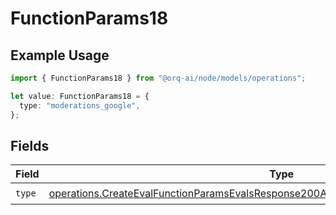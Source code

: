 # FunctionParams18

## Example Usage

```typescript
import { FunctionParams18 } from "@orq-ai/node/models/operations";

let value: FunctionParams18 = {
  type: "moderations_google",
};
```

## Fields

| Field                                                                                                                                                                                          | Type                                                                                                                                                                                           | Required                                                                                                                                                                                       | Description                                                                                                                                                                                    |
| ---------------------------------------------------------------------------------------------------------------------------------------------------------------------------------------------- | ---------------------------------------------------------------------------------------------------------------------------------------------------------------------------------------------- | ---------------------------------------------------------------------------------------------------------------------------------------------------------------------------------------------- | ---------------------------------------------------------------------------------------------------------------------------------------------------------------------------------------------- |
| `type`                                                                                                                                                                                         | [operations.CreateEvalFunctionParamsEvalsResponse200ApplicationJSONResponseBody518Type](../../models/operations/createevalfunctionparamsevalsresponse200applicationjsonresponsebody518type.md) | :heavy_check_mark:                                                                                                                                                                             | N/A                                                                                                                                                                                            |
